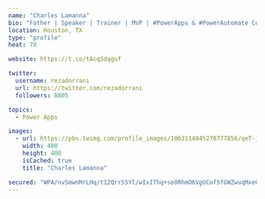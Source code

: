 ```yaml
---
name: "Charles Lamanna"
bio: "Father | Speaker | Trainer | MVP | #PowerApps & #PowerAutomate Community Super User | YouTuber Right-pointing triangle http://youtube.com/c/rezadorrani | Learn - Share - Clockwise rightwards and leftwards open circle arrows"
location: Houston, TX
type: "profile"
heat: 78

website: https://t.co/tAcqSdqguf

twitter:
  username: rezadorrani
  url: https://twitter.com/rezadorrani
  followers: 8805

topics:
  - Power Apps

images:
  - url: https://pbs.twimg.com/profile_images/1063114045270777856/qeT-jpWr_400x400.jpg
    width: 400
    height: 400
    isCached: true
    title: "Charles Lamanna"

secured: "WPA/nvSmwnMrLHq/t12QrrS5Yl/wIxIThq+se8RhmO6VgUCof5fGWZwuqMxe0lgoyjVBO07bfil57fEYemE+wVq+buRpzk1oMEoAEbMDDu228dfOXWmrkjO1jCx6GWBjWIxue+ePK1NTzY48c0if/8j5EaeDR2m1HJoPOMMMx5U47zZVBrj0K7EdlstuAfzsjGhL6FNIjlppkZlWZ3maKAwyqp+ZE+8vhT2z9o0DwAcEtRJzBTTdqowfAI9wNghfMceYpoN4i5XhMstaCmE0JfKKSTcw+BLwm+dsF2OdT/OSkKf4N07S3U6bKPxdzihsbnPDPz2qRZWZq58H929SC9LT4U2DdDS14unzm+o95p+zQ7uf9cYQ7IUqq6nzzdP2DhrJWHFOgcMylSz6ceXvolqXQTBd5LUNsY9M07Sj7gk=;PxN+Q11YqPTTu+sTqalEmQ=="
---
```



